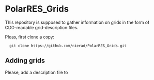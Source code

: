 # PolarRES_Grids

This repository is supposed to gather information on grids in the form of CDO-readable grid-description files.

Pleas, first clone a copy:
```
  git clone https://github.com/nierad/PolarRES_Grids.git
```
<h2> Adding grids</h2>
Please, add a description file to 
